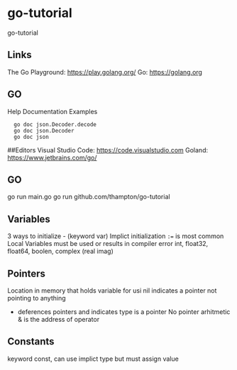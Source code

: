 # go-tutorial
go-tutorial

## Links
The Go Playground: https://play.golang.org/
Go: https://golang.org

## GO
Help Documentation Examples
```
  go doc json.Decoder.decode
  go doc json.Decoder
  go doc json
```

##Editors
Visual Studio Code: https://code.visualstudio.com
Goland: https://www.jetbrains.com/go/

## GO
go run main.go
go run github.com/thampton/go-tutorial

## Variables
3 ways to initialize - (keyword var)
Implict initialization `:=` is most common
Local Variables must be used or results in compiler error
int, float32, float64, boolen, complex (real imag)

## Pointers
Location in memory that holds variable for usi
nil indicates a pointer not pointing to anything
* deferences pointers and indicates type is a pointer
No pointer arhitmetic 
& is the address of operator

## Constants
keyword const, can use implict type but must assign value
